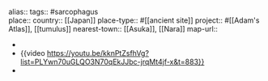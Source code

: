alias::
tags:: #sarcophagus  
place::
country:: [[Japan]] 
place-type:: #[[ancient site]] 
project:: #[[Adam's Atlas]], [[tumulus]] 
nearest-town:: [[Asuka]], [[Nara]] 
map-url::

-
- {{video https://youtu.be/kknPtZsfhVg?list=PLYwn70uGLQO3N70qEkJJbc-jrqMt4jf-x&t=883}}
-